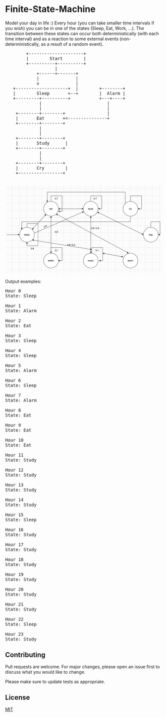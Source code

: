 # Finite-State-Machine

Model your day in life :) Every hour (you can take smaller time intervals if you wish) you can be in one of the states (Sleep, Eat, Work, ...). The transition between these states can occur both deterministically (with each time interval) and as a reaction to some external events (non-deterministically, as a result of a random event).

<pre>
        +---------------------+
        |        Start        |
        +----------+----------+
                   |
            +------+-------+
            |              |
            v              |
   +--------------------+  |        +--------+
   |        Sleep       +--+        |  Alarm |
   +---------+----------+           +---+----+
             |                         |
             |                         |
    +--------+--------+                |
    |       Eat       +<---------------+
    +--------+--------+
             |
             |
    +--------+--------+
    |       Study      |
    +--------+--------+
             |
             |
    +--------+--------+
    |       Cry        |
    +-----------------+

</pre>

![Alt text here](diagram.png)

Output examples:

<pre>
Hour 0
State: Sleep

Hour 1
State: Alarm

Hour 2
State: Eat

Hour 3
State: Sleep

Hour 4
State: Sleep

Hour 5
State: Alarm

Hour 6
State: Sleep

Hour 7
State: Alarm

Hour 8
State: Eat

Hour 9
State: Eat

Hour 10
State: Eat

Hour 11
State: Study

Hour 12
State: Study

Hour 13
State: Study

Hour 14
State: Study

Hour 15
State: Sleep

Hour 16
State: Study

Hour 17
State: Study

Hour 18
State: Study

Hour 19
State: Study

Hour 20
State: Study

Hour 21
State: Study

Hour 22
State: Sleep

Hour 23
State: Study
</pre>

## Contributing

Pull requests are welcome. For major changes, please open an issue first
to discuss what you would like to change.

Please make sure to update tests as appropriate.

## License

[MIT](https://choosealicense.com/licenses/mit/)
